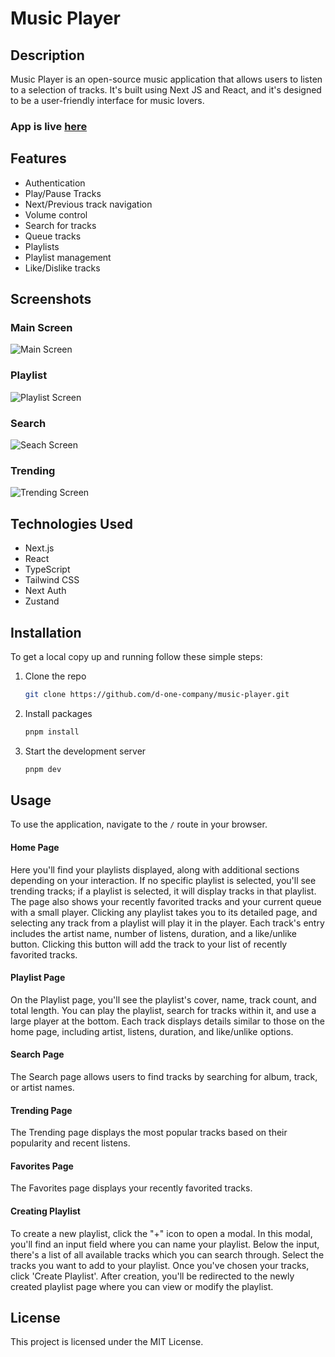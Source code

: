 # Music Player

## Description

Music Player is an open-source music application that allows users to listen to a selection of tracks. It's built using Next JS and React, and it's designed to be a user-friendly interface for music lovers.

### App is live [here](https://music.d-one.design/)

## Features

- Authentication
- Play/Pause Tracks
- Next/Previous track navigation
- Volume control
- Search for tracks
- Queue tracks
- Playlists
- Playlist management
- Like/Dislike tracks

## Screenshots

### Main Screen

![Main Screen](https://utfs.io/f/33728b94-5bcc-4f7d-aa8f-69074bde38cd-fhm5bw.43.19.jpg)

### Playlist

![Playlist Screen](https://utfs.io/f/18eb3cd2-1407-404a-8245-930a57fbc1e0-fhm5bw.39.49.jpg)

### Search

![Seach Screen](https://utfs.io/f/31bae30c-f74f-4cea-868f-c0192f69d8c2-fhm5bw.57.28.jpg)

### Trending

![Trending Screen](https://utfs.io/f/230d9e4f-1851-46f5-94af-c1e7019927f7-fhm5bv.02.10.jpg)

## Technologies Used

- Next.js
- React
- TypeScript
- Tailwind CSS
- Next Auth
- Zustand

## Installation

To get a local copy up and running follow these simple steps:

1.  Clone the repo
    ```bash
    git clone https://github.com/d-one-company/music-player.git
    ```
2.  Install packages
    ```bash
    pnpm install
    ```
3.  Start the development server
    ```bash
    pnpm dev
    ```

## Usage

To use the application, navigate to the `/` route in your browser.

#### Home Page

Here you'll find your playlists displayed, along with additional sections depending on your interaction. If no specific playlist is selected, you'll see trending tracks; if a playlist is selected, it will display tracks in that playlist. The page also shows your recently favorited tracks and your current queue with a small player. Clicking any playlist takes you to its detailed page, and selecting any track from a playlist will play it in the player. Each track's entry includes the artist name, number of listens, duration, and a like/unlike button. Clicking this button will add the track to your list of recently favorited tracks.

#### Playlist Page

On the Playlist page, you'll see the playlist's cover, name, track count, and total length. You can play the playlist, search for tracks within it, and use a large player at the bottom. Each track displays details similar to those on the home page, including artist, listens, duration, and like/unlike options.

#### Search Page

The Search page allows users to find tracks by searching for album, track, or artist names.

#### Trending Page

The Trending page displays the most popular tracks based on their popularity and recent listens.

#### Favorites Page

The Favorites page displays your recently favorited tracks.

#### Creating Playlist

To create a new playlist, click the "+" icon to open a modal. In this modal, you'll find an input field where you can name your playlist. Below the input, there's a list of all available tracks which you can search through. Select the tracks you want to add to your playlist. Once you've chosen your tracks, click 'Create Playlist'. After creation, you'll be redirected to the newly created playlist page where you can view or modify the playlist.

## License

This project is licensed under the MIT License.
